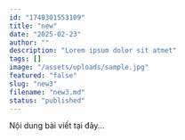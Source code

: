 ```yaml
---
id: "1740301553109"
title: "new"
date: "2025-02-23"
author: ""
description: "Lorem ipsum dolor sit atmet"
tags: []
image: "/assets/uploads/sample.jpg"
featured: "false"
slug: "new3"
filename: "new3.md"
status: "published"
---
```

Nội dung bài viết tại đây...